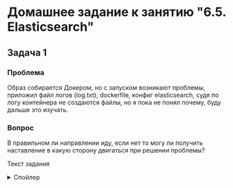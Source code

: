 # Домашнее задание к занятию "6.5. Elasticsearch"

## Задача 1

### Проблема  
Образ собирается Докером, но с запуском возникают проблемы, приложил файл логов (log.txt), dockerfile, конфиг elasticsearch, судя по логу контейнера не создаются файлы, но я пока не понял почему, буду дальше это изучать.
### Вопрос   
В правильном ли направлении иду, если нет то могу ли получить наставление в какую сторону двигаться при решении проблемы?

Текст задания 
<details>  
<summary>Спойлер</summary>
	В этом задании вы потренируетесь в:

		установке elasticsearch
		первоначальном конфигурировании elastcisearch
		запуске elasticsearch в docker

	Используя докер образ centos:7 как базовый и документацию по установке и запуску Elastcisearch:

		составьте Dockerfile-манифест для elasticsearch
		соберите docker-образ и сделайте push в ваш docker.io репозиторий
		запустите контейнер из получившегося образа и выполните запрос пути / c хост-машины

	Требования к elasticsearch.yml:

		данные path должны сохраняться в /var/lib
		имя ноды должно быть netology_test

	В ответе приведите:

		текст Dockerfile манифеста
		ссылку на образ в репозитории dockerhub
		ответ elasticsearch на запрос пути / в json виде

	Подсказки:

		возможно вам понадобится установка пакета perl-Digest-SHA для корректной работы пакета shasum
		при сетевых проблемах внимательно изучите кластерные и сетевые настройки в elasticsearch.yml
		при некоторых проблемах вам поможет docker директива ulimit
		elasticsearch в логах обычно описывает проблему и пути ее решения

	Далее мы будем работать с данным экземпляром elasticsearch.
<details>  

